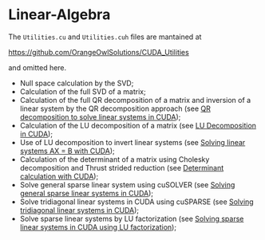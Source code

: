 # Linear-Algebra

The ```Utilities.cu``` and ```Utilities.cuh``` files are mantained at

https://github.com/OrangeOwlSolutions/CUDA_Utilities

and omitted here.

- Null space calculation by the SVD;
- Calculation of the full SVD of a matrix;
- Calculation of the full QR decomposition of a matrix and inversion of a linear system by the QR decomposition approach (see [QR decomposition to solve linear systems in CUDA](http://stackoverflow.com/questions/22399794/qr-decomposition-to-solve-linear-systems-in-cuda));
- Calculation of the LU decomposition of a matrix (see [LU Decomposition in CUDA](http://stackoverflow.com/questions/22814040/lu-decomposition-in-cuda/28799239#28799239));
- Use of LU decomposition to invert linear systems (see [Solving linear systems AX = B with CUDA](http://stackoverflow.com/questions/28794010/solve-ax-b-with-cusolver-library-cuda-7/28799502#28799502));
- Calculation of the determinant of a matrix using Cholesky decomposition and Thrust strided reduction (see [Determinant calculation with CUDA](http://stackoverflow.com/questions/11778981/code-library-to-calculate-determinant-of-a-small-6x6-matrix-solely-on-gpu/29485908#29485908));
- Solve general sparse linear system using cuSOLVER (see [Solving general sparse linear systems in CUDA](http://stackoverflow.com/questions/31840341/solving-general-sparse-linear-systems-in-cuda/32860481#32860481));
- Solve tridiagonal linear systems in CUDA using cuSPARSE (see [Solving tridiagonal linear systems in CUDA](http://stackoverflow.com/questions/19541620/cuda-tridiagonal-solver-seems-not-accelerated-by-gpu/32915677#32915677));
- Solve sparse linear systems by LU factorization (see [Solving sparse linear systems in CUDA using LU factorization](http://stackoverflow.com/questions/17721987/solving-sparse-linear-systems-in-cuda-using-lu-factorization/32916473#32916473));
